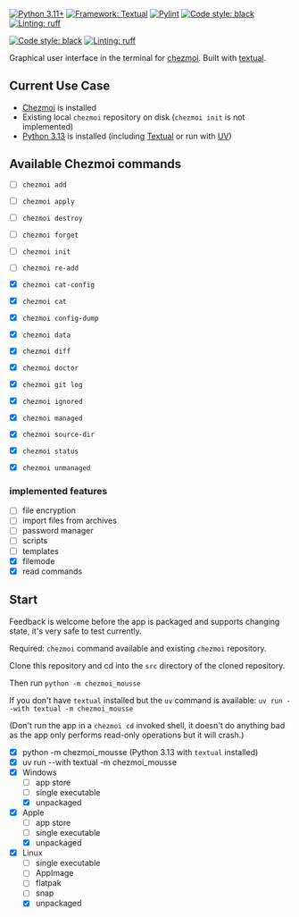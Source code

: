 [![Python 3.11+](https://img.shields.io/badge/python-3.11%2B-blue?logo=python)](https://www.python.org/downloads/release/python-3110/)
[![Framework: Textual](https://img.shields.io/badge/framework-Textual-5967FF?logo=python)](https://www.textualize.io/)
[![Pylint](https://github.com/matmaer/chezmoi-mousse/actions/workflows/pylint.yml/badge.svg?branch=master)](https://github.com/matmaer/chezmoi-mousse/actions/workflows/pylint.yml)
[![Code style: black](https://img.shields.io/badge/code%20style-black-000000.svg)](https://github.com/psf/black)
[![Linting: ruff](https://img.shields.io/badge/linting-ruff-blueviolet)](https://github.com/astral-sh/ruff)

[![Code style: black](https://img.shields.io/badge/code%20style-black-000000.svg)](https://github.com/psf/black)
[![Linting: ruff](https://img.shields.io/badge/linting-ruff-blueviolet)](https://github.com/astral-sh/ruff)


Graphical user interface in the terminal for [chezmoi](https://github.com/twpayne/chezmoi). Built with [textual](https://github.com/Textualize/textual).

## Current Use Case

- [Chezmoi](https://www.chezmoi.io/) is installed
- Existing local `chezmoi` repository on disk (`chezmoi init` is not implemented)
- [Python 3.13](https://www.python.org/) is installed
  (including [Textual](https://textual.textualize.io/) or run with [UV](https://docs.astral.sh/uv/getting-started/installation/))

## Available Chezmoi commands

- [ ] `chezmoi add`
- [ ] `chezmoi apply`
- [ ] `chezmoi destroy`
- [ ] `chezmoi forget`
- [ ] `chezmoi init`
- [ ] `chezmoi re-add`
- [x] `chezmoi cat-config`
- [x] `chezmoi cat`
- [x] `chezmoi config-dump`
- [x] `chezmoi data`
- [x] `chezmoi diff`
- [x] `chezmoi doctor`
- [x] `chezmoi git log`
- [x] `chezmoi ignored`
- [x] `chezmoi managed`
- [x] `chezmoi source-dir`
- [x] `chezmoi status`
- [x] `chezmoi unmanaged`


### implemented features

- [ ] file encryption
- [ ] import files from archives
- [ ] password manager
- [ ] scripts
- [ ] templates
- [x] filemode
- [x] read commands

## Start

Feedback is welcome before the app is packaged and supports changing state, it's very safe to test currently.

Required: `chezmoi` command available and existing `chezmoi` repository.

Clone this repository and cd into the `src` directory of the cloned repository.

Then run `python -m chezmoi_mousse`

If you don't have `textual` installed but the `uv` command is available:
`uv run --with textual -m chezmoi_mousse`

(Don't run the app in a `chezmoi cd` invoked shell, it doesn't do anything bad as the app only performs read-only operations but it will crash.)

- [x] python -m chezmoi_mousse (Python 3.13 with `textual` installed)
- [x] uv run --with textual -m chezmoi_mousse
- [x] Windows
  - [ ] app store
  - [ ] single executable
  - [x] unpackaged
- [x] Apple
  - [ ] app store
  - [ ] single executable
  - [x] unpackaged
- [x] Linux
  - [ ] single executable
  - [ ] AppImage
  - [ ] flatpak
  - [ ] snap
  - [x] unpackaged
